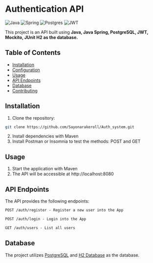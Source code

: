 # Authentication API

![Java](https://img.shields.io/badge/java-%23ED8B00.svg?style=for-the-badge&logo=openjdk&logoColor=white)
![Spring](https://img.shields.io/badge/spring-%236DB33F.svg?style=for-the-badge&logo=spring&logoColor=white)
![Postgres](https://img.shields.io/badge/postgres-%23316192.svg?style=for-the-badge&logo=postgresql&logoColor=white)
![JWT](https://img.shields.io/badge/JWT-black?style=for-the-badge&logo=JSON%20web%20tokens)

This project is an API built using **Java, Java Spring, PostgreSQL, JWT, Mockito, JUnit H2 as the database.**

## Table of Contents

- [Installation](#installation)
- [Configuration](#configuration)
- [Usage](#usage)
- [API Endpoints](#api-endpoints)
- [Database](#database)
- [Contributing](#contributing)

## Installation

1. Clone the repository:

```bash
git clone https://github.com/Sayonarakeroll/Auth_system.git
```

2. Install dependencies with Maven
3. Install Postman or Insomnia to test the methods: POST and GET

## Usage

1. Start the application with Maven
2. The API will be accessible at http://localhost:8080

## API Endpoints

The API provides the following endpoints:

```markdown
POST /auth/register - Register a new user into the App

POST /auth/login - Login into the App

GET /auth/users - List all users
```

## Database

The project utilizes [PostgreSQL](https://www.postgresql.org/) and [H2 Database](https://www.h2database.com/html/tutorial.html) as the database.
